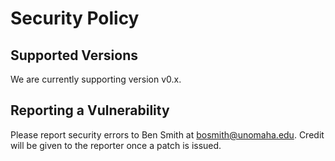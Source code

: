 # Security Policy

## Supported Versions

We are currently supporting version v0.x.

## Reporting a Vulnerability

Please report security errors to Ben Smith at bosmith@unomaha.edu.  Credit will be given to the reporter once a patch is issued.

